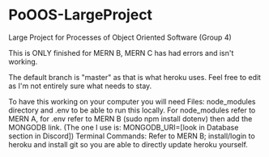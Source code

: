 # PoOOS-LargeProject
Large Project for Processes of Object Oriented Software (Group 4)

This is ONLY finished for MERN B, MERN C has had errors and isn't working.

The default branch is "master" as that is what heroku uses. Feel free to edit as I'm not entirely sure what needs to stay.

To have this working on your computer you will need
Files: node_modules directory and .env to be able to run this locally. For node_modules refer to MERN A, for .env refer to MERN B (sudo npm install dotenv) then add the MONGODB link. (The one I use is: MONGODB_URI=[look in Database section in Discord])
Terminal Commands: Refer to MERN B; install/login to heroku and install git so you are able to directly update heroku yourself.
